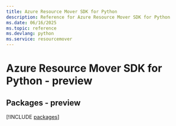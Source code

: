 ```yaml
---
title: Azure Resource Mover SDK for Python
description: Reference for Azure Resource Mover SDK for Python
ms.date: 06/16/2025
ms.topic: reference
ms.devlang: python
ms.service: resourcemover
---
```

# Azure Resource Mover SDK for Python - preview
## Packages - preview
[!INCLUDE [packages](resource-mover-index.md)]